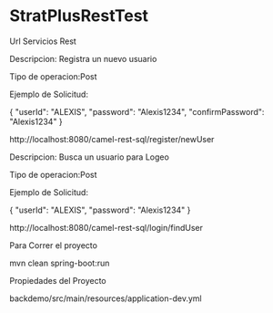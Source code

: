 # StratPlusRestTest


Url Servicios Rest 



Descripcion: Registra un nuevo usuario 

Tipo de operacion:Post

Ejemplo de Solicitud:

{
  "userId": "ALEXIS",
  "password": "Alexis1234",
  "confirmPassword": "Alexis1234"
}


http://localhost:8080/camel-rest-sql/register/newUser




Descripcion: Busca un usuario para Logeo

Tipo de operacion:Post

Ejemplo de Solicitud:

{
  "userId": "ALEXIS",
  "password": "Alexis1234"
}

http://localhost:8080/camel-rest-sql/login/findUser


Para Correr el proyecto 

mvn clean spring-boot:run


Propiedades del Proyecto 

backdemo/src/main/resources/application-dev.yml
